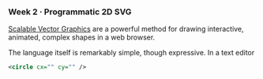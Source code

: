   ### Week 2 · Programmatic 2D SVG
  
[Scalable Vector Graphics](http://www.wikipedia.com/wiki/svg) are a powerful method for drawing interactive, animated, complex shapes in a web browser.

The language itself is remarkably simple, though expressive. In a text editor

```svg
<circle cx="" cy="" />

```
